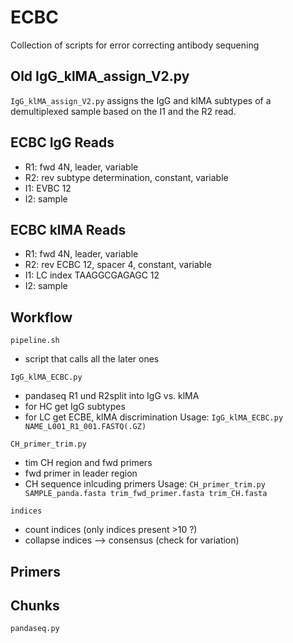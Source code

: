 # ECBC
Collection of scripts for error correcting antibody sequening

## Old IgG_klMA_assign_V2.py

`IgG_klMA_assign_V2.py` assigns the IgG and klMA subtypes of a demultiplexed sample based on the I1 and the R2 read.

## ECBC IgG Reads
- R1: fwd 4N, leader, variable
- R2: rev subtype determination, constant, variable
- I1: EVBC 12
- I2: sample

## ECBC klMA Reads
- R1: fwd 4N, leader, variable
- R2: rev ECBC 12, spacer 4, constant, variable
- I1: LC index TAAGGCGAGAGC 12
- I2: sample

## Workflow

`pipeline.sh`
- script that calls all the later ones

`IgG_klMA_ECBC.py`
- pandaseq R1 und R2split into IgG vs. klMA
- for HC get IgG subtypes
- for LC get ECBE, klMA discrimination
Usage: `IgG_klMA_ECBC.py NAME_L001_R1_001.FASTQ(.GZ)`

`CH_primer_trim.py`
- tim CH region and fwd primers
- fwd primer in leader region
- CH sequence inlcuding primers
Usage: `CH_primer_trim.py SAMPLE_panda.fasta trim_fwd_primer.fasta trim_CH.fasta`

`indices`
- count indices (only indices present >10 ?)
- collapse indices —> consensus (check for variation)


## Primers


## Chunks

`pandaseq.py`
